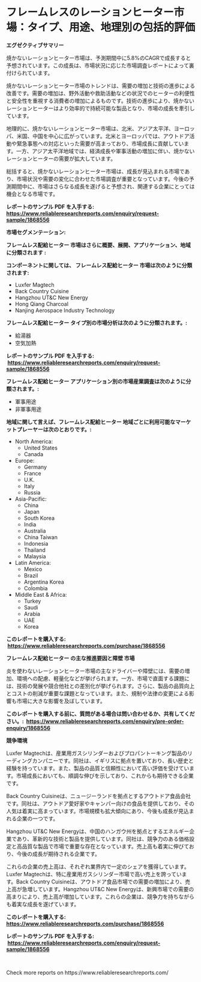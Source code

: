 <p><h1>フレームレスのレーションヒーター市場：タイプ、用途、地理別の包括的評価</h1></p><p><strong>エグゼクティブサマリー</strong></p>
<p><p>焼かないレーションヒーター市場は、予測期間中に5.8%のCAGRで成長すると予想されています。この成長は、市場状況に応じた市場調査レポートによって裏付けられています。</p><p>焼かないレーションヒーター市場のトレンドは、需要の増加と技術の進歩による改善です。需要の増加は、野外活動や救助活動などの状況でのヒーターの利便性と安全性を重視する消費者の増加によるものです。技術の進歩により、焼かないレーションヒーターはより効率的で持続可能な製品となり、市場の成長を牽引しています。</p><p>地理的に、焼かないレーションヒーター市場は、北米、アジア太平洋、ヨーロッパ、米国、中国を中心に広がっています。北米とヨーロッパでは、アウトドア活動や緊急事態への対応といった需要が高まっており、市場成長に貢献しています。一方、アジア太平洋地域では、経済成長や軍事活動の増加に伴い、焼かないレーションヒーターの需要が拡大しています。</p><p>総括すると、焼かないレーションヒーター市場は、成長が見込まれる市場であり、市場状況や需要の変化に合わせた市場調査が重要となっています。今後の予測期間中に、市場はさらなる成長を遂げると予想され、関連する企業にとっては機会となる市場です。</p></p>
<p><strong>レポートのサンプル PDF を入手する: <a href="https://www.reliableresearchreports.com/enquiry/request-sample/1868556">https://www.reliableresearchreports.com/enquiry/request-sample/1868556</a></strong></p>
<p><strong>市場セグメンテーション:</strong></p>
<p><strong> フレームレス配給ヒーター 市場はさらに概要、展開、アプリケーション、地域に分類されます :</strong></p>
<p><strong>コンポーネントに関しては、 フレームレス配給ヒーター 市場は次のように分類されます: &nbsp;</strong></p>
<p><ul><li>Luxfer Magtech</li><li>Back Country Cuisine</li><li>Hangzhou UT&C New Energy</li><li>Hong Qiang Charcoal</li><li>Nanjing Aerospace Industry Technology</li></ul></p>
<p><strong> フレームレス配給ヒーター タイプ別の市場分析は次のように分類されます。:</strong></p>
<p><ul><li>給湯器</li><li>空気加熱</li></ul></p>
<p><strong>レポートのサンプル PDF を入手する: &nbsp;<a href="https://www.reliableresearchreports.com/enquiry/request-sample/1868556">https://www.reliableresearchreports.com/enquiry/request-sample/1868556</a></strong></p>
<p><strong> フレームレス配給ヒーター アプリケーション別の市場産業調査は次のように分類されます。:</strong></p>
<p><ul><li>軍事用途</li><li>非軍事用途</li></ul></p>
<p><strong>地域に関して言えば、フレームレス配給ヒーター 地域ごとに利用可能なマーケットプレーヤーは次のとおりです。:</strong></p>
<p><ul>
    <li>
        North America:
        <ul>
            <li>United States</li>
            <li>Canada</li>
        </ul>
    </li>
    <li>
        Europe:
        <ul>
            <li>Germany</li>
            <li>France</li>
            <li>U.K.</li>
            <li>Italy</li>
            <li>Russia</li>
        </ul>
    </li>
    <li>
        Asia-Pacific:
        <ul>
            <li>China</li>
            <li>Japan</li>
            <li>South Korea</li>
            <li>India</li>
            <li>Australia</li>
            <li>China Taiwan</li>
            <li>Indonesia</li>
            <li>Thailand</li>
            <li>Malaysia</li>
        </ul>
    </li>
    <li>
        Latin America:
        <ul>
            <li>Mexico</li>
            <li>Brazil</li>
            <li>Argentina Korea</li>
            <li>Colombia</li>
        </ul>
    </li>
    <li>
        Middle East & Africa:
        <ul>
            <li>Turkey</li>
            <li>Saudi</li>
            <li>Arabia</li>
            <li>UAE</li>
            <li>Korea</li>
        </ul>
    </li>
    </ul></p>
<p><strong>このレポートを購入する: &nbsp;<a href="https://www.reliableresearchreports.com/purchase/1868556">https://www.reliableresearchreports.com/purchase/1868556</a></strong></p>
<p><strong>フレームレス配給ヒーター の主な推進要因と障壁 市場</strong></p>
<p><p>炎を使わないレーションヒーター市場の主なドライバーや障壁には、需要の増加、環境への配慮、軽量化などが挙げられます。一方、市場で直面する課題には、技術の発展や競合他社との差別化が挙げられます。さらに、製品の品質向上とコストの削減が重要な課題となっています。また、規制や法律の変更による影響も市場に大きな影響を及ぼしています。</p></p>
<p><strong>このレポートを購入する前に、質問がある場合は問い合わせるか、共有してください。:&nbsp; <a href="https://www.reliableresearchreports.com/enquiry/pre-order-enquiry/1868556">https://www.reliableresearchreports.com/enquiry/pre-order-enquiry/1868556</a></strong></p>
<p><strong>競争環境</strong></p>
<p><p>Luxfer Magtechは、産業用ガスシリンダーおよびプロパントーキング製品のリーディングカンパニーです。同社は、イギリスに拠点を置いており、長い歴史と経験を持っています。また、製品の品質と信頼性において高い評価を受けています。市場成長においても、順調な伸びを示しており、これからも期待できる企業です。</p><p>Back Country Cuisineは、ニュージーランドを拠点とするアウトドア食品会社です。同社は、アウトドア愛好家やキャンパー向けの食品を提供しており、その人気は着実に高まっています。市場規模も拡大傾向にあり、今後も成長が見込まれる企業の一つです。</p><p>Hangzhou UT&C New Energyは、中国のハンガウ州を拠点とするエネルギー企業であり、革新的な技術と製品を提供しています。同社は、競争力のある価格設定と高品質な製品で市場で重要な存在となっています。売上高も着実に伸びており、今後の成長が期待される企業です。</p><p>これらの企業の売上高は、それぞれ業界内で一定のシェアを獲得しています。Luxfer Magtechは、特に産業用ガスシリンダー市場で高い売上を誇っています。Back Country Cuisineは、アウトドア食品市場での需要の増加により、売上高が急増しています。Hangzhou UT&C New Energyは、新興市場での需要の高まりにより、売上高が増加しています。これらの企業は、競争力を持ちながらも着実な成長を遂げています。</p></p>
<p><strong>このレポートを購入する: &nbsp; <a href="https://www.reliableresearchreports.com/purchase/1868556">https://www.reliableresearchreports.com/purchase/1868556</a></strong></p>
<p><strong>レポートのサンプル PDF を入手する: &nbsp;<a href="https://www.reliableresearchreports.com/enquiry/request-sample/1868556">https://www.reliableresearchreports.com/enquiry/request-sample/1868556</a></strong><strong></strong></p>
<p>&nbsp;</p>
<p>Check more reports on https://www.reliableresearchreports.com/</p>